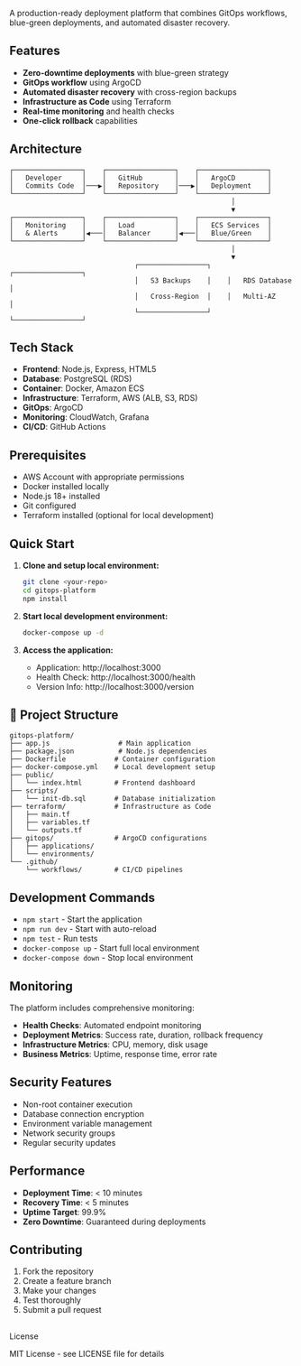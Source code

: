 A production-ready deployment platform that combines GitOps workflows, blue-green deployments, and automated disaster recovery.

##  Features

- **Zero-downtime deployments** with blue-green strategy
- **GitOps workflow** using ArgoCD
- **Automated disaster recovery** with cross-region backups
- **Infrastructure as Code** using Terraform
- **Real-time monitoring** and health checks
- **One-click rollback** capabilities

##  Architecture

```
┌─────────────────┐    ┌─────────────────┐    ┌─────────────────┐
│   Developer     │    │   GitHub        │    │   ArgoCD        │
│   Commits Code  │───▶│   Repository    │───▶│   Deployment    │
└─────────────────┘    └─────────────────┘    └─────────────────┘
                                                       │
                                                       ▼
┌─────────────────┐    ┌─────────────────┐    ┌─────────────────┐
│   Monitoring    │    │   Load          │    │   ECS Services  │
│   & Alerts      │◀───│   Balancer      │◀───│   Blue/Green    │
└─────────────────┘    └─────────────────┘    └─────────────────┘
                                                       │
                                                       ▼
                               ┌─────────────────┐    ┌─────────────────┐
                               │   S3 Backups    │    │   RDS Database  │
                               │   Cross-Region  │    │   Multi-AZ      │
                               └─────────────────┘    └─────────────────┘
```

## Tech Stack

- **Frontend**: Node.js, Express, HTML5
- **Database**: PostgreSQL (RDS)
- **Container**: Docker, Amazon ECS
- **Infrastructure**: Terraform, AWS (ALB, S3, RDS)
- **GitOps**: ArgoCD
- **Monitoring**: CloudWatch, Grafana
- **CI/CD**: GitHub Actions

## Prerequisites

- AWS Account with appropriate permissions
- Docker installed locally
- Node.js 18+ installed
- Git configured
- Terraform installed (optional for local development)

## Quick Start

1. **Clone and setup local environment:**
   ```bash
   git clone <your-repo>
   cd gitops-platform
   npm install
   ```

2. **Start local development environment:**
   ```bash
   docker-compose up -d
   ```

3. **Access the application:**
   - Application: http://localhost:3000
   - Health Check: http://localhost:3000/health
   - Version Info: http://localhost:3000/version

## 📁 Project Structure

```
gitops-platform/
├── app.js                 # Main application
├── package.json           # Node.js dependencies
├── Dockerfile            # Container configuration
├── docker-compose.yml    # Local development setup
├── public/
│   └── index.html        # Frontend dashboard
├── scripts/
│   └── init-db.sql       # Database initialization
├── terraform/            # Infrastructure as Code
│   ├── main.tf
│   ├── variables.tf
│   └── outputs.tf
├── gitops/               # ArgoCD configurations
│   ├── applications/
│   └── environments/
└── .github/
    └── workflows/        # CI/CD pipelines
```

##  Development Commands

- `npm start` - Start the application
- `npm run dev` - Start with auto-reload
- `npm test` - Run tests
- `docker-compose up` - Start full local environment
- `docker-compose down` - Stop local environment

## Monitoring

The platform includes comprehensive monitoring:

- **Health Checks**: Automated endpoint monitoring
- **Deployment Metrics**: Success rate, duration, rollback frequency
- **Infrastructure Metrics**: CPU, memory, disk usage
- **Business Metrics**: Uptime, response time, error rate

##  Security Features

- Non-root container execution
- Database connection encryption
- Environment variable management
- Network security groups
- Regular security updates

##  Performance

- **Deployment Time**: < 10 minutes
- **Recovery Time**: < 5 minutes
- **Uptime Target**: 99.9%
- **Zero Downtime**: Guaranteed during deployments

##  Contributing

1. Fork the repository
2. Create a feature branch
3. Make your changes
4. Test thoroughly
5. Submit a pull request

## 
License

MIT License - see LICENSE file for details
